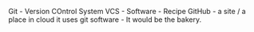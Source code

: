 Git - Version COntrol System VCS - Software - Recipe
GitHub - a site / a place in cloud it uses git software - It would be the bakery. 
